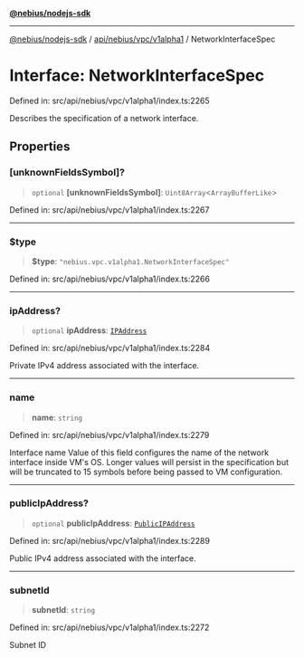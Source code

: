 [**@nebius/nodejs-sdk**](../../../../../README.md)

***

[@nebius/nodejs-sdk](../../../../../README.md) / [api/nebius/vpc/v1alpha1](../README.md) / NetworkInterfaceSpec

# Interface: NetworkInterfaceSpec

Defined in: src/api/nebius/vpc/v1alpha1/index.ts:2265

Describes the specification of a network interface.

## Properties

### \[unknownFieldsSymbol\]?

> `optional` **\[unknownFieldsSymbol\]**: `Uint8Array`\<`ArrayBufferLike`\>

Defined in: src/api/nebius/vpc/v1alpha1/index.ts:2267

***

### $type

> **$type**: `"nebius.vpc.v1alpha1.NetworkInterfaceSpec"`

Defined in: src/api/nebius/vpc/v1alpha1/index.ts:2266

***

### ipAddress?

> `optional` **ipAddress**: [`IPAddress`](IPAddress.md)

Defined in: src/api/nebius/vpc/v1alpha1/index.ts:2284

Private IPv4 address associated with the interface.

***

### name

> **name**: `string`

Defined in: src/api/nebius/vpc/v1alpha1/index.ts:2279

Interface name
 Value of this field configures the name of the network interface inside VM's OS.
 Longer values will persist in the specification but will be truncated to 15 symbols before being passed to VM configuration.

***

### publicIpAddress?

> `optional` **publicIpAddress**: [`PublicIPAddress`](PublicIPAddress.md)

Defined in: src/api/nebius/vpc/v1alpha1/index.ts:2289

Public IPv4 address associated with the interface.

***

### subnetId

> **subnetId**: `string`

Defined in: src/api/nebius/vpc/v1alpha1/index.ts:2272

Subnet ID
